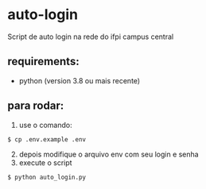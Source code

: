# auto-login
Script de auto login na rede do ifpi campus central

## requirements:
- python (version 3.8 ou mais recente)

## para rodar:
1. use o comando:
```bash
$ cp .env.example .env
```
2. depois modifique o arquivo env com seu login e senha
3. execute o script
```bash
$ python auto_login.py
```
